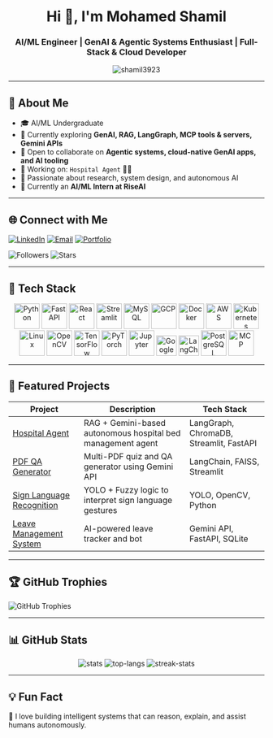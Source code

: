<h1 align="center">Hi 👋, I'm Mohamed Shamil</h1>
<h3 align="center">AI/ML Engineer | GenAI & Agentic Systems Enthusiast | Full-Stack & Cloud Developer</h3>

<p align="center">
  <img src="https://komarev.com/ghpvc/?username=shamil3923&label=Profile%20views&color=0e75b6&style=flat" alt="shamil3923" />
</p>

---

## 🚀 About Me

- 🎓 AI/ML Undergraduate  
- 🌱 Currently exploring **GenAI, RAG, LangGraph, MCP tools & servers, Gemini APIs**
- 👯 Open to collaborate on **Agentic systems, cloud-native GenAI apps, and AI tooling**
- 🚀 Working on: `Hospital Agent` 🏥💡  
- 🧠 Passionate about research, system design, and autonomous AI
- 💼 Currently an **AI/ML Intern at RiseAI**

---

## 🌐 Connect with Me

[![LinkedIn](https://img.shields.io/badge/-LinkedIn-blue?style=for-the-badge&logo=linkedin&logoColor=white)](https://linkedin.com/in/shamil3923)
[![Email](https://img.shields.io/badge/-Email-red?style=for-the-badge&logo=gmail&logoColor=white)](mailto:mrmshamil1786@gmail.com)
[![Portfolio](https://img.shields.io/badge/-Portfolio-black?style=for-the-badge&logo=web&logoColor=white)](https://shamil3923.vercel.app/)

![Followers](https://img.shields.io/github/followers/shamil3923?label=Followers&style=social)
![Stars](https://img.shields.io/github/stars/shamil3923?label=Stars&style=social)

---

## 🔧 Tech Stack

<p align="center">
  <img src="https://cdn.jsdelivr.net/gh/devicons/devicon/icons/python/python-original.svg" alt="Python" width="50" />
  <img src="https://cdn.jsdelivr.net/gh/devicons/devicon/icons/fastapi/fastapi-original.svg" alt="FastAPI" width="50"/>
  <img src="https://cdn.jsdelivr.net/gh/devicons/devicon/icons/react/react-original.svg" alt="React" width="50" />
  <img src="https://streamlit.io/images/brand/streamlit-mark-color.svg" alt="Streamlit" width="50" />
  <img src="https://cdn.jsdelivr.net/gh/devicons/devicon/icons/mysql/mysql-original.svg" alt="MySQL" width="50"/>
  <img src="https://cdn.jsdelivr.net/gh/devicons/devicon/icons/googlecloud/googlecloud-original.svg" alt="GCP" width="50"/>
  <img src="https://cdn.jsdelivr.net/gh/devicons/devicon/icons/docker/docker-original.svg" alt="Docker" width="50"/>
  <img src="https://cdn.jsdelivr.net/gh/devicons/devicon/icons/amazonwebservices/amazonwebservices-original.svg" alt="AWS" width="50"/>
  <img src="https://cdn.jsdelivr.net/gh/devicons/devicon/icons/kubernetes/kubernetes-plain.svg" alt="Kubernetes" width="50"/>
  <img src="https://cdn.jsdelivr.net/gh/devicons/devicon/icons/linux/linux-original.svg" alt="Linux" width="50"/>
  <img src="https://opencv.org/wp-content/uploads/2020/07/cropped-OpenCV_logo_white_600x.png" alt="OpenCV" width="50"/>
  <img src="https://cdn.jsdelivr.net/gh/devicons/devicon/icons/tensorflow/tensorflow-original.svg" alt="TensorFlow" width="50"/>
  <img src="https://cdn.jsdelivr.net/gh/devicons/devicon/icons/pytorch/pytorch-original.svg" alt="PyTorch" width="50"/>
  <img src="https://cdn.jsdelivr.net/gh/devicons/devicon/icons/jupyter/jupyter-original.svg" alt="Jupyter" width="50"/>
  <img src="https://colab.research.google.com/img/colab_favicon_256px.png" alt="Google Colab" width="40"/>
  <img src="https://img.icons8.com/external-tal-revivo-color-tal-revivo/48/null/external-langchain-an-open-source-framework-for-developing-applications-powered-by-language-models-logo-color-tal-revivo.png" alt="LangChain" width="40"/>
  <img src="https://upload.wikimedia.org/wikipedia/commons/2/29/Postgresql_elephant.svg" alt="PostgreSQL" width="50"/>
  <img src="https://static.wixstatic.com/media/9bcd6c_c611b30e1a4740b6be99b1967be0cc07~mv2.png" alt="MCP" width="50"/>
</p>

---

## 💼 Featured Projects

| Project | Description | Tech Stack |
|--------|-------------|------------|
| [Hospital Agent](https://github.com/shamil3923/Hospital_agent) | RAG + Gemini-based autonomous hospital bed management agent | LangGraph, ChromaDB, Streamlit, FastAPI |
| [PDF QA Generator](https://github.com/shamil3923/pdf-qa-tool) | Multi-PDF quiz and QA generator using Gemini API | LangChain, FAISS, Streamlit |
| [Sign Language Recognition](https://github.com/shamil3923/sign-language-yolo) | YOLO + Fuzzy logic to interpret sign language gestures | YOLO, OpenCV, Python |
| [Leave Management System](https://github.com/shamil3923/leave-ai) | AI-powered leave tracker and bot | Gemini API, FastAPI, SQLite |

---

## 🏆 GitHub Trophies

![GitHub Trophies](https://github-profile-trophy.vercel.app/?username=shamil3923&theme=tokyonight&column=7)

---

## 📊 GitHub Stats

<p align="center">
  <img src="https://github-readme-stats.vercel.app/api?username=shamil3923&count_private=true&show_icons=true&theme=radical" alt="stats" />
  <img src="https://github-readme-stats.vercel.app/api/top-langs/?username=shamil3923&layout=compact&theme=radical" alt="top-langs" />
  <img src="https://streak-stats.demolab.com?user=shamil3923&theme=radical&hide_border=false" alt="streak-stats" />
</p>

---

## 💡 Fun Fact

🧠 I love building intelligent systems that can reason, explain, and assist humans autonomously.
